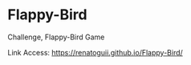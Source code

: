 # Flappy-Bird
 Challenge, Flappy-Bird Game

 Link Access: <a href="https://renatoguii.github.io/Flappy-Bird/">https://renatoguii.github.io/Flappy-Bird/</a>

